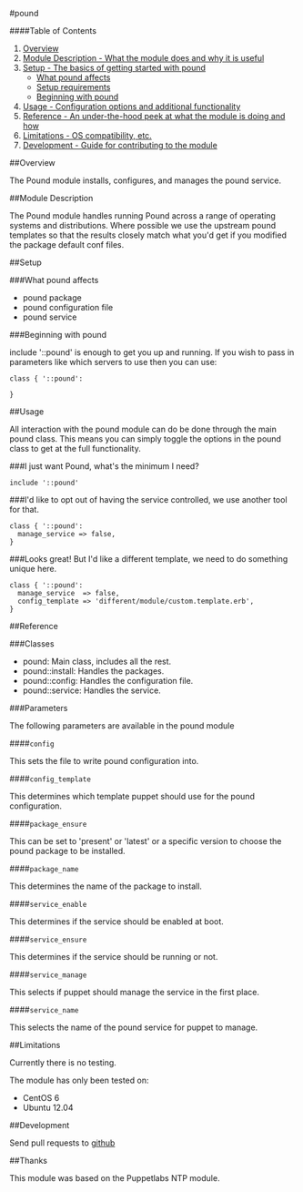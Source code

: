 #pound

####Table of Contents

1. [Overview](#overview)
2. [Module Description - What the module does and why it is useful](#module-description)
3. [Setup - The basics of getting started with pound](#setup)
    * [What pound affects](#what-pound-affects)
    * [Setup requirements](#setup-requirements)
    * [Beginning with pound](#beginning-with-pound)
4. [Usage - Configuration options and additional functionality](#usage)
5. [Reference - An under-the-hood peek at what the module is doing and how](#reference)
5. [Limitations - OS compatibility, etc.](#limitations)
6. [Development - Guide for contributing to the module](#development)

##Overview

The Pound module installs, configures, and manages the pound service.

##Module Description

The Pound module handles running Pound across a range of operating systems and
distributions.  Where possible we use the upstream pound templates so that the
results closely match what you'd get if you modified the package default conf
files.

##Setup

###What pound affects

* pound package
* pound configuration file
* pound service

###Beginning with pound

include '::pound' is enough to get you up and running.  If you wish to pass in
parameters like which servers to use then you can use:

```puppet
class { '::pound':

}
```

##Usage

All interaction with the pound module can do be done through the main pound class.
This means you can simply toggle the options in the pound class to get at the
full functionality.

###I just want Pound, what's the minimum I need?

```puppet
include '::pound'
```

###I'd like to opt out of having the service controlled, we use another tool for that.

```puppet
class { '::pound':
  manage_service => false,
}
```

###Looks great!  But I'd like a different template, we need to do something unique here.

```puppet
class { '::pound':
  manage_service  => false,
  config_template => 'different/module/custom.template.erb',
}
```

##Reference

###Classes

* pound: Main class, includes all the rest.
* pound::install: Handles the packages.
* pound::config: Handles the configuration file.
* pound::service: Handles the service.

###Parameters

The following parameters are available in the pound module

####`config`

This sets the file to write pound configuration into.

####`config_template`

This determines which template puppet should use for the pound configuration.

####`package_ensure`

This can be set to 'present' or 'latest' or a specific version to choose the
pound package to be installed.

####`package_name`

This determines the name of the package to install.

####`service_enable`

This determines if the service should be enabled at boot.

####`service_ensure`

This determines if the service should be running or not.

####`service_manage`

This selects if puppet should manage the service in the first place.

####`service_name`

This selects the name of the pound service for puppet to manage.

##Limitations

Currently there is no testing.

The module has only been tested on:

* CentOS 6
* Ubuntu 12.04

##Development

Send pull requests to [github](https://github.com/curtisgithub/puppet-pound)

##Thanks

This module was based on the Puppetlabs NTP module.